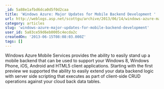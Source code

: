 ```yaml
---
_id: 5a88e1afbd6dca0d5f0d2caa
title: 'Windows Azure: Major Updates for Mobile Backend Development '
url: http://weblogs.asp.net/scottgu/archive/2013/06/14/windows-azure-major-updates-for-mobile-backend-development.aspx
category: articles
slug: 'windows-azure-major-updates-for-mobile-backend-development'
user_id: 5a83ce59d6eb0005c4ecda2c
createdOn: '2013-06-15T08:08:03.000Z'
tags: []
---
```


Windows Azure Mobile Services provides the ability to easily stand up a mobile backend that can be used to support your Windows 8, Windows Phone, iOS, Android and HTML5 client applications. Starting with the first preview we supported the ability to easily extend your data backend logic with server side scripting that executes as part of client-side CRUD operations against your cloud back data tables.

